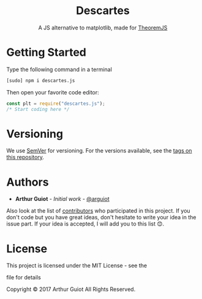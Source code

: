 <div align="center"><h1>Descartes</h1>
  A JS alternative to matplotlib, made for <a href="https://theorem.js.org">TheoremJS</a></div>

# Getting Started

Type the following command in a terminal

```bash
[sudo] npm i descartes.js
```

Then open your favorite code editor:

```javascript
const plt = require("descartes.js");
/* Start coding here */
```

# Versioning

We use [SemVer](http://semver.org/) for versioning. For the versions available, see the [tags on this repository](https://github.com/arguiot/TheoremJS/tags).

# Authors

- **Arthur Guiot** - _Initial work_ - [@arguiot](https://github.com/arguiot)

Also look at the list of [contributors](https://github.com/arguiot/TheoremJS/contributors) who participated in this project. If you don't code but you have great ideas, don't hesitate to write your idea in the issue part. If your idea is accepted, I will add you to this list 😊.

# License

This project is licensed under the MIT License - see the

<license> file for details</license>

Copyright © 2017 Arthur Guiot All Rights Reserved.
